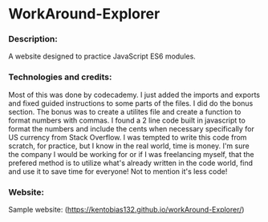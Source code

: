# WorkAround-Explorer


### Description:
A website designed to practice JavaScript ES6 modules.

### Technologies and credits:
Most of this was done by codecademy.  I just added the imports and exports and fixed guided instructions to some parts of the files.  I did do the bonus section.  The bonus was to create a utilites file and create a function to format numbers with commas.  I found a 2 line code built in javascript to format the numbers and include the cents when necessary specifically for US currency from Stack Overflow.  I was tempted to write this code from scratch, for practice, but I know in the real world, time is money.  I'm sure the company I would be working for or if I was freelancing myself, that the prefered method is to utilize what's already written in the code world, find and use it to save time for everyone!  Not to mention it's less code!


### Website:  
Sample website: (https://kentobias132.github.io/workAround-Explorer/)
